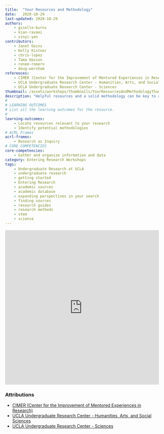 ```yaml
---
title:  "Your Resources and Methodology"
date:   2020-10-29
last-updated: 2020-10-29
authors:
    - giselle-burns
    - kian-ravaei
    - xinyi-yan
contributors:
    - Janet Goins
    - Kelly Kistner
    - chris-lopez
    - Tama Hasson
    - renee-romero
    - doug-worsham
references:
    - CIMER (Center for the Improvement of Mentored Experiences in Research)
    - UCLA Undergraduate Research Center - Humanities, Arts, and Social Sciences
    - UCLA Undergraduate Research Center - Sciences
thumbnail: /assets/workshops/thumbnails/YourResourcesAndMethodologyThumbnail.png
description: "Helpful resources and a solid methodology can be key to a successful research project. We'll show you some tips for finding relevant resources, and guide you through the beginning stages of developing your methodology."
#
# LEARNING OUTCOMES
# List all the learning outcomes for the resource.
#
learning-outcomes:
    - Locate resources relevant to your research
    - Identify potential methodologies
# ACRL Frames
acrl-frames:
    - Research as Inquiry
# CORE COMPETENCIES
core-competencies:
    - Gather and organize information and data
category: Entering Research Workshops
tags:
    - Undergraduate Research at UCLA
    - undergraduate research
    - getting started
    - Entering Research
    - academic sources
    - academic database
    - expanding perspectives in your search
    - finding sources
    - research guides
    - research methods
    - stem
    - science
---
```


<!--H5P-->
<iframe src="https://ccle.ucla.edu/mod/hvp/embed.php?id=3314468" width="100%" height="505" frameborder="0" allowfullscreen="allowfullscreen" class="mb-3"></iframe><script src="https://ccle.ucla.edu/mod/hvp/library/js/h5p-resizer.js" charset="UTF-8"></script>

### Attributions

- [CIMER (Center for the Improvement of Mentored Experiences in Research)](https://cimerproject.org/)
- [UCLA Undergraduate Research Center - Humanities, Arts, and Social Sciences](http://sciences.ugresearch.ucla.edu/)
- [UCLA Undergraduate Research Center - Sciences](http://hass.ugresearch.ucla.edu/)